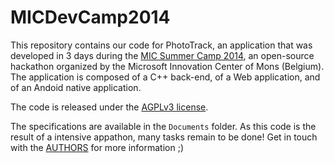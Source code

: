 MICDevCamp2014
==============

This repository contains our code for PhotoTrack, an application that
was developed in 3 days during the [MIC Summer Camp
2014](http://softlab.mic-belgique.be/summercamp), an open-source
hackathon organized by the Microsoft Innovation Center of Mons
(Belgium). The application is composed of a C++ back-end, of a Web application,
and of an Andoid native application.

The code is released under the [AGPLv3
license](http://www.gnu.org/licenses/agpl-3.0.en.html).

The specifications are available in the `Documents` folder. As this
code is the result of a intensive appathon, many tasks remain to be
done! Get in touch with the [AUTHORS](AUTHORS) for more information ;)
